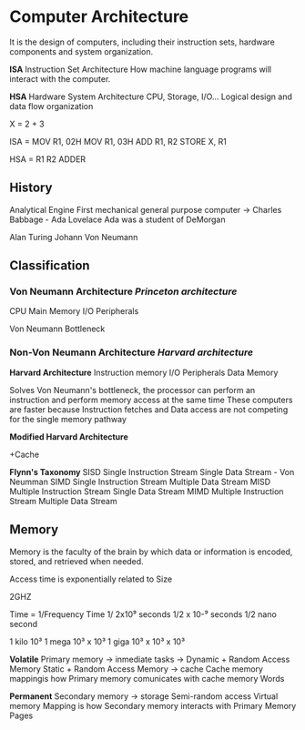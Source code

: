# Computer Architecture

It is the design of computers, including their instruction sets, hardware components and system organization.

**ISA** Instruction Set Architecture
How machine language programs will interact with the computer.

**HSA** Hardware System Architecture
CPU, Storage, I/O...
Logical design and data flow organization

X = 2 + 3

ISA = 
MOV R1, 02H
MOV R1, 03H
ADD R1, R2
STORE X, R1

HSA = 
R1 R2 ADDER

## History

Analytical Engine
First mechanical general purpose computer -> Charles Babbage - Ada Lovelace
Ada was a student of DeMorgan 

Alan Turing
Johann Von Neumann

## Classification

### **Von Neumann Architecture** *Princeton architecture*
CPU
Main Memory
I/O Peripherals

Von Neumann Bottleneck
### **Non-Von Neumann Architecture** *Harvard architecture*

**Harvard Architecture**
Instruction memory
I/O Peripherals
Data Memory

Solves Von Neumann's bottleneck, the processor can perform an instruction and perform memory access at the same time
These computers are faster because Instruction fetches and Data access are not competing for the single memory pathway

**Modified Harvard Architecture**

+Cache   

**Flynn's Taxonomy**
SISD Single Instruction Stream Single Data Stream - Von Neumman
SIMD Single Instruction Stream Multiple Data Stream
MISD Multiple Instruction Stream Single Data Stream
MIMD Multiple Instruction Stream Multiple Data Stream

## Memory

Memory is the faculty of the brain by which data or information is encoded, stored, and retrieved  when needed.

Access time is exponentially related to Size

2GHZ 

Time = 1/Frequency
Time 1/ 2x10⁹ seconds
1/2 x 10-⁹ seconds
1/2 nano second

1 kilo<unit> 10³
1 mega<unit> 10³ x 10³
1 giga<unit> 10³ x 10³ x 10³

**Volatile**
Primary memory -> inmediate tasks -> Dynamic + Random Access Memory
Static + Random Access Memory -> cache
Cache memory mappingis how Primary memory comunicates with cache memory
Words

**Permanent**
Secondary memory -> storage
Semi-random access
Virtual memory Mapping is how Secondary memory interacts with Primary Memory
Pages